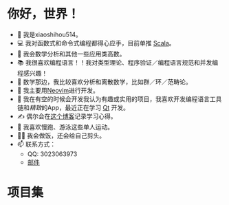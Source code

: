 # 你好，世界！

- 👋 我是xiaoshihou514。
- 💻 我对函数式和命令式编程都得心应手，目前单推 [Scala](https://scala-lang.org)。
- 💪 我会数学分析和其他一些应用类高数。
- 📚 我很喜欢编程语言！！我对类型理论、程序验证／编程语言规范和并发编程感兴趣！
- 📖 数学那边，我比较喜欢分析和离散数学，比如群／环／范畴论。
- 📝 我主要用[Neovim](https://neovim.io)进行开发。
- 👀 我在有空的时候会开发我认为有趣或实用的项目，我喜欢开发编程语言工具链和*精致*的App，最近正在学习 [Qt](https://www.qt.io) 开发。
- ✍️ 偶尔会在[这个博客](/zh/blogs/index)记录学习心得。
- 🏃 我喜欢慢跑、游泳这些单人运动。
- 💇‍♂️ 我会做饭，还会给自己剪头。
- 📫 联系方式：
  - QQ: 3023063973
  - [邮件](mailto:xiaoshihou@tutamail.com)

# 项目集

<script setup>
  import ProjectCard from '../components/ProjectCard.vue'
</script>

<ProjectCard title="ndpc" desc="自然推理编译器" lang="Scala" lang_color="#C12C40" href="/ndpc" />

<ProjectCard title="aristotle" desc="ndpc的ImGui前端" lang="C++" lang_color="#F34B7C" href="https://github.com/xiaoshihou514/aristotle" />

<ProjectCard title="sefenbu" desc="可视化图片的颜色分布" lang="Rust" lang_color="#DDA583" href="https://github.com/xiaoshihou514/sefenbu" />

<ProjectCard title="git-biance" desc="打印或可视化git贡献，鞭策你的队友" lang="Rust" lang_color="#DDA583" href="https://github.com/xiaoshihou514/git-biance" />

<ProjectCard title="guard.nvim (主维护者)" desc="轻量，高速，异步的Neovim格式化／代码检查接口" lang="Lua" lang_color="#00007F" href="https://github.com/nvimdev/guard.nvim" />

<ProjectCard title="wrench" desc="为小型C项目设计的极简make替代" lang="Python" lang_color="#3571A5" href="https://github.com/xiaoshihou514/wrench" />

<ProjectCard title="notes" desc="Flutter实现的极简安卓笔记App" lang="Dart" lang_color="#00B3AA" href="https://github.com/xiaoshihou514/notes" />
